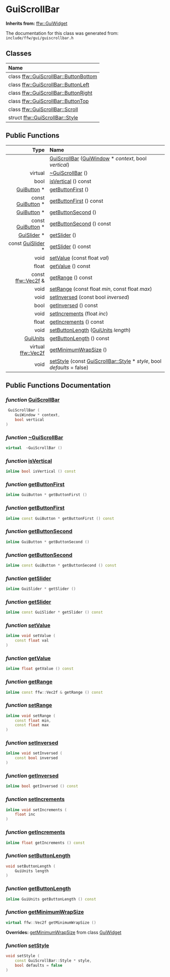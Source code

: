 GuiScrollBar
===================================


**Inherits from:** [ffw::GuiWidget](ffw_GuiWidget.html)

The documentation for this class was generated from: `include/ffw/gui/guiscrollbar.h`



## Classes

| Name |
|:-----|
| class [ffw::GuiScrollBar::ButtonBottom](ffw_GuiScrollBar_ButtonBottom.html) |
| class [ffw::GuiScrollBar::ButtonLeft](ffw_GuiScrollBar_ButtonLeft.html) |
| class [ffw::GuiScrollBar::ButtonRight](ffw_GuiScrollBar_ButtonRight.html) |
| class [ffw::GuiScrollBar::ButtonTop](ffw_GuiScrollBar_ButtonTop.html) |
| class [ffw::GuiScrollBar::Scroll](ffw_GuiScrollBar_Scroll.html) |
| struct [ffw::GuiScrollBar::Style](ffw_GuiScrollBar_Style.html) |


## Public Functions

| Type | Name |
| -------: | :------- |
|   | [GuiScrollBar](#4e5cf84b) ([GuiWindow](ffw_GuiWindow.html) * _context_, bool _vertical_)  |
|  virtual  | [~GuiScrollBar](#258c608b) ()  |
|  bool | [isVertical](#e0ecbca6) () const  |
|  [GuiButton](ffw_GuiButton.html) * | [getButtonFirst](#7904b802) ()  |
|  const [GuiButton](ffw_GuiButton.html) * | [getButtonFirst](#89599fef) () const  |
|  [GuiButton](ffw_GuiButton.html) * | [getButtonSecond](#0eeb5329) ()  |
|  const [GuiButton](ffw_GuiButton.html) * | [getButtonSecond](#69bef788) () const  |
|  [GuiSlider](ffw_GuiSlider.html) * | [getSlider](#4c3087c2) ()  |
|  const [GuiSlider](ffw_GuiSlider.html) * | [getSlider](#15fb371a) () const  |
|  void | [setValue](#7729262d) (const float _val_)  |
|  float | [getValue](#a01847a2) () const  |
|  const [ffw::Vec2f](ffw.html#fcfaa6c5) & | [getRange](#5a9bbc62) () const  |
|  void | [setRange](#771325c2) (const float _min_, const float _max_)  |
|  void | [setInversed](#1ab36503) (const bool _inversed_)  |
|  bool | [getInversed](#be2d8168) () const  |
|  void | [setIncrements](#49c0afe9) (float _inc_)  |
|  float | [getIncrements](#96dd6fd0) () const  |
|  void | [setButtonLength](#32013a28) ([GuiUnits](ffw_GuiUnits.html) _length_)  |
|  [GuiUnits](ffw_GuiUnits.html) | [getButtonLength](#15695a30) () const  |
|  virtual [ffw::Vec2f](ffw.html#fcfaa6c5) | [getMinimumWrapSize](#fe8a0917) ()  |
|  void | [setStyle](#e1632a1e) (const [GuiScrollBar::Style](ffw_GuiScrollBar_Style.html) * _style_, bool _defaults_ = false)  |


## Public Functions Documentation

### _function_ <a id="4e5cf84b" href="#4e5cf84b">GuiScrollBar</a>

```cpp
 GuiScrollBar (
    GuiWindow * context,
    bool vertical
) 
```



### _function_ <a id="258c608b" href="#258c608b">~GuiScrollBar</a>

```cpp
virtual  ~GuiScrollBar () 
```



### _function_ <a id="e0ecbca6" href="#e0ecbca6">isVertical</a>

```cpp
inline bool isVertical () const 
```



### _function_ <a id="7904b802" href="#7904b802">getButtonFirst</a>

```cpp
inline GuiButton * getButtonFirst () 
```



### _function_ <a id="89599fef" href="#89599fef">getButtonFirst</a>

```cpp
inline const GuiButton * getButtonFirst () const 
```



### _function_ <a id="0eeb5329" href="#0eeb5329">getButtonSecond</a>

```cpp
inline GuiButton * getButtonSecond () 
```



### _function_ <a id="69bef788" href="#69bef788">getButtonSecond</a>

```cpp
inline const GuiButton * getButtonSecond () const 
```



### _function_ <a id="4c3087c2" href="#4c3087c2">getSlider</a>

```cpp
inline GuiSlider * getSlider () 
```



### _function_ <a id="15fb371a" href="#15fb371a">getSlider</a>

```cpp
inline const GuiSlider * getSlider () const 
```



### _function_ <a id="7729262d" href="#7729262d">setValue</a>

```cpp
inline void setValue (
    const float val
) 
```



### _function_ <a id="a01847a2" href="#a01847a2">getValue</a>

```cpp
inline float getValue () const 
```



### _function_ <a id="5a9bbc62" href="#5a9bbc62">getRange</a>

```cpp
inline const ffw::Vec2f & getRange () const 
```



### _function_ <a id="771325c2" href="#771325c2">setRange</a>

```cpp
inline void setRange (
    const float min,
    const float max
) 
```



### _function_ <a id="1ab36503" href="#1ab36503">setInversed</a>

```cpp
inline void setInversed (
    const bool inversed
) 
```



### _function_ <a id="be2d8168" href="#be2d8168">getInversed</a>

```cpp
inline bool getInversed () const 
```



### _function_ <a id="49c0afe9" href="#49c0afe9">setIncrements</a>

```cpp
inline void setIncrements (
    float inc
) 
```



### _function_ <a id="96dd6fd0" href="#96dd6fd0">getIncrements</a>

```cpp
inline float getIncrements () const 
```



### _function_ <a id="32013a28" href="#32013a28">setButtonLength</a>

```cpp
void setButtonLength (
    GuiUnits length
) 
```



### _function_ <a id="15695a30" href="#15695a30">getButtonLength</a>

```cpp
inline GuiUnits getButtonLength () const 
```



### _function_ <a id="fe8a0917" href="#fe8a0917">getMinimumWrapSize</a>

```cpp
virtual ffw::Vec2f getMinimumWrapSize () 
```



**Overrides:** [getMinimumWrapSize](/doxygen/ffw_GuiWidget.md#c12efa3f) from class [GuiWidget](/doxygen/ffw_GuiWidget.md)

### _function_ <a id="e1632a1e" href="#e1632a1e">setStyle</a>

```cpp
void setStyle (
    const GuiScrollBar::Style * style,
    bool defaults = false
) 
```





